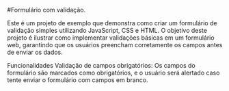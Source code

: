 #Formulário com validação.

Este é um projeto de exemplo que demonstra como criar um formulário de validação simples utilizando JavaScript, CSS e HTML. O objetivo deste projeto é ilustrar como implementar validações básicas em um formulário web, garantindo que os usuários preencham corretamente os campos antes de enviar os dados.

Funcionalidades
Validação de campos obrigatórios: Os campos do formulário são marcados como obrigatórios, e o usuário será alertado caso tente enviar o formulário com campos em branco.
